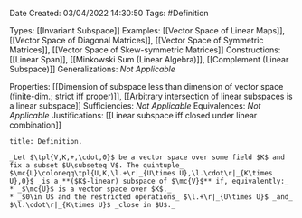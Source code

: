 <div class="topSpace"></div>

Date Created: 03/04/2022 14:30:50
Tags: #Definition

Types: [[Invariant Subspace]]
Examples: [[Vector Space of Linear Maps]], [[Vector Space of Diagonal Matrices]], [[Vector Space of Symmetric Matrices]], [[Vector Space of Skew-symmetric Matrices]]
Constructions: [[Linear Span]], [[Minkowski Sum (Linear Algebra)]], [[Complement (Linear Subspace)]]
Generalizations: _Not Applicable_

Properties: [[Dimension of subspace less than dimension of vector space (finite-dim.; strict iff proper)]], [[Arbitrary intersection of linear subspaces is a linear subspace]]
Sufficiencies: _Not Applicable_
Equivalences: _Not Applicable_
Justifications: [[Linear subspace iff closed under linear combination]]

``` ad-Definition
title: Definition.

_Let $\tpl{V,K,+,\cdot,0}$ be a vector space over some field $K$ and fix a subset $U\subseteq V$. The quintuple_ $\mc{U}\coloneqq\tpl{U,K,\l.+\r|_{U\times U},\l.\cdot\r|_{K\times U},0}$ _is a **($K$-linear) subspace of $\mc{V}$** if, equivalently:_
* _$\mc{U}$ is a vector space over $K$._
* _$0\in U$ and the restricted operations_ $\l.+\r|_{U\times U}$ _and_ $\l.\cdot\r|_{K\times U}$ _close in $U$._

```
